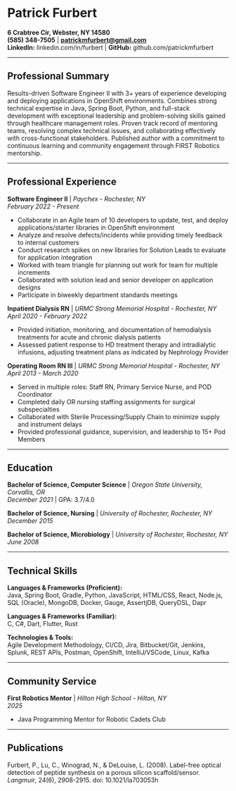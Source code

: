 # Patrick Furbert

**6 Crabtree Cir, Webster, NY 14580**  
**(585) 348-7505** | **patrickmfurbert@gmail.com**  
**LinkedIn:** linkedin.com/in/furbert | **GitHub:** github.com/patrickmfurbert

---

## Professional Summary

Results-driven Software Engineer II with 3+ years of experience developing and deploying applications in OpenShift environments. Combines strong technical expertise in Java, Spring Boot, Python, and full-stack development with exceptional leadership and problem-solving skills gained through healthcare management roles. Proven track record of mentoring teams, resolving complex technical issues, and collaborating effectively with cross-functional stakeholders. Published author with a commitment to continuous learning and community engagement through FIRST Robotics mentorship.

---

## Professional Experience

**Software Engineer II** | *Paychex - Rochester, NY*  
*February 2022 - Present*
- Collaborate in an Agile team of 10 developers to update, test, and deploy applications/starter libraries in OpenShift environment
- Analyze and resolve defects/incidents while providing timely feedback to internal customers
- Conduct research spikes on new libraries for Solution Leads to evaluate for application integration
- Worked with team triangle for planning out work for team for multiple increments
- Collaborated with solution lead and senior developer on application designs
- Participate in biweekly department standards meetings

**Inpatient Dialysis RN** | *URMC Strong Memorial Hospital - Rochester, NY*  
*April 2020 - February 2022*
- Provided initiation, monitoring, and documentation of hemodialysis treatments for acute and chronic dialysis patients
- Assessed patient response to HD treatment therapy and intradialytic infusions, adjusting treatment plans as indicated by Nephrology Provider

**Operating Room RN III** | *URMC Strong Memorial Hospital - Rochester, NY*  
*April 2013 - March 2020*
- Served in multiple roles: Staff RN, Primary Service Nurse, and POD Coordinator
- Completed daily OR nursing staffing assignments for surgical subspecialties
- Collaborated with Sterile Processing/Supply Chain to minimize supply and instrument delays
- Provided professional guidance, supervision, and leadership to 15+ Pod Members


---

## Education

**Bachelor of Science, Computer Science** | *Oregon State University, Corvallis, OR*  
*December 2021* | GPA: 3.7/4.0

**Bachelor of Science, Nursing** | *University of Rochester, Rochester, NY*  
*December 2015*

**Bachelor of Science, Microbiology** | *University of Rochester, Rochester, NY*  
*June 2008*

---

## Technical Skills

**Languages & Frameworks (Proficient):**  
Java, Spring Boot, Gradle, Python, JavaScript, HTML/CSS, React, Node.js, SQL (Oracle), MongoDB, Docker, Gauge, AssertjDB, QueryDSL, Dapr

**Languages & Frameworks (Familiar):**  
C, C#, Dart, Flutter, Rust

**Technologies & Tools:**  
Agile Development Methodology, CI/CD, Jira, Bitbucket/Git, Jenkins, Splunk, REST APIs, Postman, OpenShift, IntelliJ/VSCode, Linux, Kafka

---

## Community Service

**First Robotics Mentor** | *Hilton High School - Hilton, NY*  
*2025*
- Java Programming Mentor for Robotic Cadets Club

---

## Publications

Furbert, P., Lu, C., Winograd, N., & DeLouise, L. (2008). Label-free optical detection of peptide synthesis on a porous silicon scaffold/sensor. *Langmuir*, 24(6), 2908-2915. doi: 10.1021/la703053h